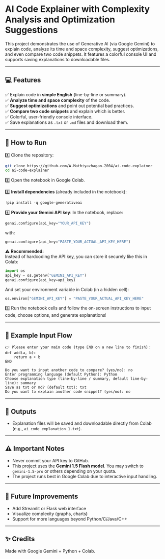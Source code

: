 
# AI Code Explainer with Complexity Analysis and Optimization Suggestions

This project demonstrates the use of Generative AI (via Google Gemini) to explain code, analyze its time and space complexity, suggest optimizations, and even compare two code snippets. It features a colorful console UI and supports saving explanations to downloadable files.

---

## 💻 Features
✅ Explain code in **simple English** (line-by-line or summary).  
✅ **Analyze time and space complexity** of the code.  
✅ **Suggest optimizations** and point out potential bad practices.  
✅ **Compare two code snippets** and explain which is better.  
✅ Colorful, user-friendly console interface.  
✅ Save explanations as `.txt` or `.md` files and download them.

---

## 🚀 How to Run

1️⃣ Clone the repository:
```bash
git clone https://github.com/A-Mathiyazhagan-2004/ai-code-explainer
cd ai-code-explainer
```

2️⃣ Open the notebook in Google Colab.

3️⃣ **Install dependencies** (already included in the notebook):
```python
!pip install -q google-generativeai
```

4️⃣ **Provide your Gemini API key**:
In the notebook, replace:
```python
genai.configure(api_key="YOUR_API_KEY")
```
with:
```python
genai.configure(api_key="PASTE_YOUR_ACTUAL_API_KEY_HERE")
```

⚠️ **Recommended:**  
Instead of hardcoding the API key, you can store it securely like this in Colab:
```python
import os
api_key = os.getenv("GEMINI_API_KEY")
genai.configure(api_key=api_key)
```
And set your environment variable in Colab (in a hidden cell):
```python
os.environ["GEMINI_API_KEY"] = "PASTE_YOUR_ACTUAL_API_KEY_HERE"
```

5️⃣ Run the notebook cells and follow the on-screen instructions to input code, choose options, and generate explanations!

---

## 📝 Example Input Flow
```
👉 Please enter your main code (type END on a new line to finish):
def add(a, b):
    return a + b
END

Do you want to input another code to compare? (yes/no): no
Enter programming language (default Python): Python
Choose explanation type (line-by-line / summary, default line-by-line): summary
Save as txt or md? (default txt): txt
Do you want to explain another code snippet? (yes/no): no
```

---

## 📂 Outputs
- Explanation files will be saved and downloadable directly from Colab (e.g., `ai_code_explanation_1.txt`).

---

## ⚠ Important Notes
- Never commit your API key to GitHub.
- This project uses the **Gemini 1.5 Flash model**. You may switch to `gemini-1.5-pro` or others depending on your quota.
- The project runs best in Google Colab due to interactive input handling.

---

## 🔮 Future Improvements
- Add Streamlit or Flask web interface
- Visualize complexity (graphs, charts)
- Support for more languages beyond Python/C/Java/C++

---

## ✨ Credits
Made with Google Gemini + Python + Colab.
